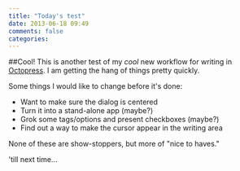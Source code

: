 ```yaml
---
title: "Today's test"
date: 2013-06-18 09:49
comments: false
categories:
---
```


##Cool!
This is another test of my *cool* new workflow for writing in [Octopress](http://www.octopress.org).  I am getting the hang of things pretty quickly.

Some things I would like to change before it's done:

* Want to make sure the dialog is centered
* Turn it into a stand-alone app (maybe?)
* Grok some tags/options and present checkboxes (maybe?)
* Find out a way to make the cursor appear in the writing area

None of these are show-stoppers, but more of "nice to haves."

'till next time...
